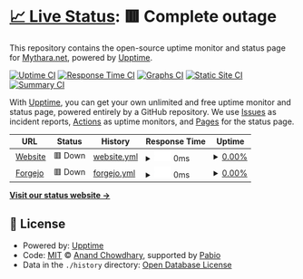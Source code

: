 # [📈 Live Status](https://MytharaNet.github.io/upptime): <!--live status--> **🟥 Complete outage**

This repository contains the open-source uptime monitor and status page for [Mythara.net](https://www.mythara.net), powered by [Upptime](https://github.com/upptime/upptime).

[![Uptime CI](https://github.com/MytharaNet/upptime/workflows/Uptime%20CI/badge.svg)](https://github.com/MytharaNet/upptime/actions?query=workflow%3A%22Uptime+CI%22)
[![Response Time CI](https://github.com/MytharaNet/upptime/workflows/Response%20Time%20CI/badge.svg)](https://github.com/MytharaNet/upptime/actions?query=workflow%3A%22Response+Time+CI%22)
[![Graphs CI](https://github.com/MytharaNet/upptime/workflows/Graphs%20CI/badge.svg)](https://github.com/MytharaNet/upptime/actions?query=workflow%3A%22Graphs+CI%22)
[![Static Site CI](https://github.com/MytharaNet/upptime/workflows/Static%20Site%20CI/badge.svg)](https://github.com/MytharaNet/upptime/actions?query=workflow%3A%22Static+Site+CI%22)
[![Summary CI](https://github.com/MytharaNet/upptime/workflows/Summary%20CI/badge.svg)](https://github.com/MytharaNet/upptime/actions?query=workflow%3A%22Summary+CI%22)

With [Upptime](https://upptime.js.org), you can get your own unlimited and free uptime monitor and status page, powered entirely by a GitHub repository. We use [Issues](https://github.com/MytharaNet/upptime/issues) as incident reports, [Actions](https://github.com/MytharaNet/upptime/actions) as uptime monitors, and [Pages](https://MytharaNet.github.io/upptime) for the status page.

<!--start: status pages-->
<!-- This summary is generated by Upptime (https://github.com/upptime/upptime) -->
<!-- Do not edit this manually, your changes will be overwritten -->
<!-- prettier-ignore -->
| URL | Status | History | Response Time | Uptime |
| --- | ------ | ------- | ------------- | ------ |
| <img alt="" src="https://icons.duckduckgo.com/ip3/www.mythara.net.ico" height="13"> [Website](https://www.mythara.net) | 🟥 Down | [website.yml](https://github.com/MytharaNet/upptime/commits/HEAD/history/website.yml) | <details><summary><img alt="Response time graph" src="./graphs/website/response-time-week.png" height="20"> 0ms</summary><br><a href="https://status.mythara.net/history/website"><img alt="Response time 456" src="https://img.shields.io/endpoint?url=https%3A%2F%2Fraw.githubusercontent.com%2FMytharaNet%2Fupptime%2FHEAD%2Fapi%2Fwebsite%2Fresponse-time.json"></a><br><a href="https://status.mythara.net/history/website"><img alt="24-hour response time 0" src="https://img.shields.io/endpoint?url=https%3A%2F%2Fraw.githubusercontent.com%2FMytharaNet%2Fupptime%2FHEAD%2Fapi%2Fwebsite%2Fresponse-time-day.json"></a><br><a href="https://status.mythara.net/history/website"><img alt="7-day response time 0" src="https://img.shields.io/endpoint?url=https%3A%2F%2Fraw.githubusercontent.com%2FMytharaNet%2Fupptime%2FHEAD%2Fapi%2Fwebsite%2Fresponse-time-week.json"></a><br><a href="https://status.mythara.net/history/website"><img alt="30-day response time 0" src="https://img.shields.io/endpoint?url=https%3A%2F%2Fraw.githubusercontent.com%2FMytharaNet%2Fupptime%2FHEAD%2Fapi%2Fwebsite%2Fresponse-time-month.json"></a><br><a href="https://status.mythara.net/history/website"><img alt="1-year response time 456" src="https://img.shields.io/endpoint?url=https%3A%2F%2Fraw.githubusercontent.com%2FMytharaNet%2Fupptime%2FHEAD%2Fapi%2Fwebsite%2Fresponse-time-year.json"></a></details> | <details><summary><a href="https://status.mythara.net/history/website">0.00%</a></summary><a href="https://status.mythara.net/history/website"><img alt="All-time uptime 17.26%" src="https://img.shields.io/endpoint?url=https%3A%2F%2Fraw.githubusercontent.com%2FMytharaNet%2Fupptime%2FHEAD%2Fapi%2Fwebsite%2Fuptime.json"></a><br><a href="https://status.mythara.net/history/website"><img alt="24-hour uptime 0.00%" src="https://img.shields.io/endpoint?url=https%3A%2F%2Fraw.githubusercontent.com%2FMytharaNet%2Fupptime%2FHEAD%2Fapi%2Fwebsite%2Fuptime-day.json"></a><br><a href="https://status.mythara.net/history/website"><img alt="7-day uptime 0.00%" src="https://img.shields.io/endpoint?url=https%3A%2F%2Fraw.githubusercontent.com%2FMytharaNet%2Fupptime%2FHEAD%2Fapi%2Fwebsite%2Fuptime-week.json"></a><br><a href="https://status.mythara.net/history/website"><img alt="30-day uptime 0.00%" src="https://img.shields.io/endpoint?url=https%3A%2F%2Fraw.githubusercontent.com%2FMytharaNet%2Fupptime%2FHEAD%2Fapi%2Fwebsite%2Fuptime-month.json"></a><br><a href="https://status.mythara.net/history/website"><img alt="1-year uptime 17.26%" src="https://img.shields.io/endpoint?url=https%3A%2F%2Fraw.githubusercontent.com%2FMytharaNet%2Fupptime%2FHEAD%2Fapi%2Fwebsite%2Fuptime-year.json"></a></details>
| <img alt="" src="https://icons.duckduckgo.com/ip3/git.mythara.net.ico" height="13"> [Forgejo](https://git.mythara.net) | 🟥 Down | [forgejo.yml](https://github.com/MytharaNet/upptime/commits/HEAD/history/forgejo.yml) | <details><summary><img alt="Response time graph" src="./graphs/forgejo/response-time-week.png" height="20"> 0ms</summary><br><a href="https://status.mythara.net/history/forgejo"><img alt="Response time 559" src="https://img.shields.io/endpoint?url=https%3A%2F%2Fraw.githubusercontent.com%2FMytharaNet%2Fupptime%2FHEAD%2Fapi%2Fforgejo%2Fresponse-time.json"></a><br><a href="https://status.mythara.net/history/forgejo"><img alt="24-hour response time 0" src="https://img.shields.io/endpoint?url=https%3A%2F%2Fraw.githubusercontent.com%2FMytharaNet%2Fupptime%2FHEAD%2Fapi%2Fforgejo%2Fresponse-time-day.json"></a><br><a href="https://status.mythara.net/history/forgejo"><img alt="7-day response time 0" src="https://img.shields.io/endpoint?url=https%3A%2F%2Fraw.githubusercontent.com%2FMytharaNet%2Fupptime%2FHEAD%2Fapi%2Fforgejo%2Fresponse-time-week.json"></a><br><a href="https://status.mythara.net/history/forgejo"><img alt="30-day response time 0" src="https://img.shields.io/endpoint?url=https%3A%2F%2Fraw.githubusercontent.com%2FMytharaNet%2Fupptime%2FHEAD%2Fapi%2Fforgejo%2Fresponse-time-month.json"></a><br><a href="https://status.mythara.net/history/forgejo"><img alt="1-year response time 559" src="https://img.shields.io/endpoint?url=https%3A%2F%2Fraw.githubusercontent.com%2FMytharaNet%2Fupptime%2FHEAD%2Fapi%2Fforgejo%2Fresponse-time-year.json"></a></details> | <details><summary><a href="https://status.mythara.net/history/forgejo">0.00%</a></summary><a href="https://status.mythara.net/history/forgejo"><img alt="All-time uptime 62.17%" src="https://img.shields.io/endpoint?url=https%3A%2F%2Fraw.githubusercontent.com%2FMytharaNet%2Fupptime%2FHEAD%2Fapi%2Fforgejo%2Fuptime.json"></a><br><a href="https://status.mythara.net/history/forgejo"><img alt="24-hour uptime 0.00%" src="https://img.shields.io/endpoint?url=https%3A%2F%2Fraw.githubusercontent.com%2FMytharaNet%2Fupptime%2FHEAD%2Fapi%2Fforgejo%2Fuptime-day.json"></a><br><a href="https://status.mythara.net/history/forgejo"><img alt="7-day uptime 0.00%" src="https://img.shields.io/endpoint?url=https%3A%2F%2Fraw.githubusercontent.com%2FMytharaNet%2Fupptime%2FHEAD%2Fapi%2Fforgejo%2Fuptime-week.json"></a><br><a href="https://status.mythara.net/history/forgejo"><img alt="30-day uptime 0.00%" src="https://img.shields.io/endpoint?url=https%3A%2F%2Fraw.githubusercontent.com%2FMytharaNet%2Fupptime%2FHEAD%2Fapi%2Fforgejo%2Fuptime-month.json"></a><br><a href="https://status.mythara.net/history/forgejo"><img alt="1-year uptime 62.17%" src="https://img.shields.io/endpoint?url=https%3A%2F%2Fraw.githubusercontent.com%2FMytharaNet%2Fupptime%2FHEAD%2Fapi%2Fforgejo%2Fuptime-year.json"></a></details>

<!--end: status pages-->

[**Visit our status website →**](https://MytharaNet.github.io/upptime)

## 📄 License

- Powered by: [Upptime](https://github.com/upptime/upptime)
- Code: [MIT](./LICENSE) © [Anand Chowdhary](https://anandchowdhary.com), supported by [Pabio](https://pabio.com)
- Data in the `./history` directory: [Open Database License](https://opendatacommons.org/licenses/odbl/1-0/)
